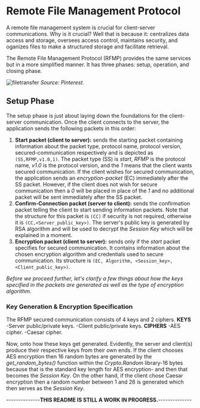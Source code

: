 # Remote File Management Protocol

A remote file management system is crucial for client-server communications. Why is it crucial? Well that is because it: centralizes data access and storage, oversees access control, maintains security, and oganizes files to make a structured storage and facilitate retrieval.

The Remote File Management Protocol (RFMP) provides the same services but in a more simplified manner. It has three phases: setup, operation, and closing phase.

![filetransfer](https://github.com/user-attachments/assets/b1c5b520-e6e4-43b4-b606-85c9ec80cdc2)
_Source: Pinterest._

## Setup Phase

The setup phase is just about laying down the foundations for the client-server communication. Once the client connects to the server, the application sends the following packets in this order:
1) **Start packet (client to server):** sends the starting packet containing information about the packet type, protocol name, protocol version, secured-communication respectively and is depicted as `(SS,RFMP,v1.0,1)`. The packet type (SS) is _start_, _RFMP_ is the protocol name, _v1.0_ is the protocol version, and the _1_ means that the client wants secured communication. If the client wishes for secured communication, the application sends an _encryption-packet_ (EC) immediately after the SS packet. However, if the client does not wish for secure communication then a _0_ will be placed in place of the _1_ and no additional packet will be sent immediately after the SS packet.
2) **Confirm-Connection packet (server to client):** sends the confirmation packet telling the client to start sending information packets. Note that the structure for this packet is `(CC)` if security is not required, otherwise it is `(CC,<Server_public_key>)`. The server's public key is generated by RSA algorithm and will be used to decrypt the _Session Key_ which will be explained in a moment.
3) **Encryption packet (client to server):** sends only if the _start_ packet specifies for secured communication. It contains information about the chosen encryption algorithm and credentials used to secure communication. Its structure is `(EC, Algorithm, <Session_key>, <Client_public_key>)`.

_Before we proceed further, let's clarify a few things about how the keys specified in the packets are generated as well as the type of encryption algorithm._

### Key Generation & Encryption Specification

The RFMP secured communication consists of 4 keys and 2 ciphers.
**KEYS**
-Server public/private keys.
-Client public/private keys.
**CIPHERS**
-AES cipher.
-Caesar cipher.

Now, onto how these keys get generated. Evidently, the server and client(s) produce their respective keys from their own ends. If the client chooses AES encryption then 16 random bytes are generated by the _get_random_bytes()_ function within the _Crypto.Random_ library-16 bytes because that is the standard key length for AES encryption- and then that becomes the _Session Key_. On the other hand, if the client chose Caesar encryption then a random number between 1 and 26 is generated which then serves as the _Session Key_. 

--------------**THIS README IS STILL A WORK IN PROGRESS.**--------------
